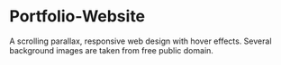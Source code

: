 # Portfolio-Website
A scrolling parallax, responsive web design with hover effects. Several background images are taken from free public domain.
